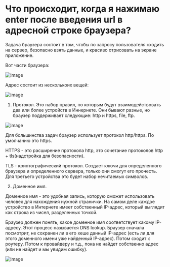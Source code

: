 # Что происходит, когда я нажимаю enter после введения url в адресной строке браузера?

Задача браузера состоит в том, чтобы по запросу пользователя сходить на сервер, безопасно взять данные, и красиво отрисовать на экране приложение.


Вот части браузера:

![image](https://github.com/AlinaLaniuk/interview/assets/101401177/3b855a10-a45f-4cf2-a331-31ad499327b2)

Адрес состоит из несколькоих вещей:


![image](https://github.com/AlinaLaniuk/interview/assets/101401177/143f656f-3440-416e-a68d-b4139ddd6c77)


1. Протокол. Это набор правил, по которым будут взаимодействовать два или более устройств в Иннернете. Они бывают разные, но браузер поддерживает следующие: http и https, file, ftp.

![image](https://github.com/AlinaLaniuk/interview/assets/101401177/c48e034b-2c4f-4b59-a276-88c239eda7d7)

Для большинства задач браузер использует протокол http/https. По умолчанию это https.

HTTPS - это расширение протокола http, это сочетание протоколов http + tls(надстройка для безопасности).

TLS - криптографический протокол. Создает ключи для определенного браузера и определенного сервера, только они смогут его прочесть. Для третьего устройства это будет набор нечитаемых символов.

2. Доменное имя.

Доменное имя - это удобная запись, которую сможет использовать человек для нахождения нужной странички. На самом деле каждое устройство в Интернете имеет собственный IP-адрес, который выглядит как строка из чисел, разделенных точкой.

Браузер должен понять, какое доменное имя соответствует какому IP-адресу. Этот процесс называется DNS lookup.
Браузер сначала посмотрит, не сохранен ли в его хеше данный IP-адрес (есть ли для этого доменного имени уже найденный IP-адрес). Потом сходит к роутеру. Потом к провайдеру и т.д., пока не найдет собственно адрес (или не найдет и мы увидим ошибку).


![image](https://github.com/AlinaLaniuk/interview/assets/101401177/e31cc62b-242c-4589-9c34-c45d01ac795a)
